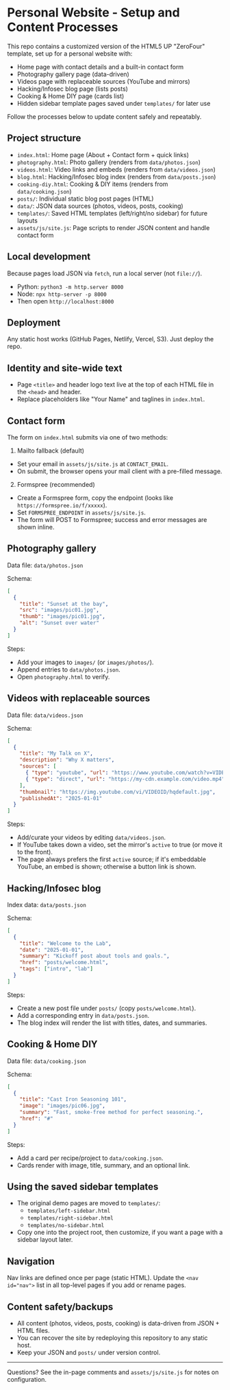 # Personal Website - Setup and Content Processes

This repo contains a customized version of the HTML5 UP "ZeroFour" template, set up for a personal website with:

- Home page with contact details and a built-in contact form
- Photography gallery page (data-driven)
- Videos page with replaceable sources (YouTube and mirrors)
- Hacking/Infosec blog page (lists posts)
- Cooking & Home DIY page (cards list)
- Hidden sidebar template pages saved under `templates/` for later use

Follow the processes below to update content safely and repeatably.

## Project structure
- `index.html`: Home page (About + Contact form + quick links)
- `photography.html`: Photo gallery (renders from `data/photos.json`)
- `videos.html`: Video links and embeds (renders from `data/videos.json`)
- `blog.html`: Hacking/Infosec blog index (renders from `data/posts.json`)
- `cooking-diy.html`: Cooking & DIY items (renders from `data/cooking.json`)
- `posts/`: Individual static blog post pages (HTML)
- `data/`: JSON data sources (photos, videos, posts, cooking)
- `templates/`: Saved HTML templates (left/right/no sidebar) for future layouts
- `assets/js/site.js`: Page scripts to render JSON content and handle contact form

## Local development
Because pages load JSON via `fetch`, run a local server (not `file://`).

- Python: `python3 -m http.server 8000`
- Node: `npx http-server -p 8000`
- Then open `http://localhost:8000`

## Deployment
Any static host works (GitHub Pages, Netlify, Vercel, S3). Just deploy the repo.

## Identity and site-wide text
- Page `<title>` and header logo text live at the top of each HTML file in the `<head>` and header.
- Replace placeholders like "Your Name" and taglines in `index.html`.

## Contact form
The form on `index.html` submits via one of two methods:

1) Mailto fallback (default)
- Set your email in `assets/js/site.js` at `CONTACT_EMAIL`.
- On submit, the browser opens your mail client with a pre-filled message.

2) Formspree (recommended)
- Create a Formspree form, copy the endpoint (looks like `https://formspree.io/f/xxxxx`).
- Set `FORMSPREE_ENDPOINT` in `assets/js/site.js`.
- The form will POST to Formspree; success and error messages are shown inline.

## Photography gallery
Data file: `data/photos.json`

Schema:
```json
[
  {
    "title": "Sunset at the bay",
    "src": "images/pic01.jpg",        
    "thumb": "images/pic01.jpg",      
    "alt": "Sunset over water"
  }
]
```
Steps:
- Add your images to `images/` (or `images/photos/`).
- Append entries to `data/photos.json`.
- Open `photography.html` to verify.

## Videos with replaceable sources
Data file: `data/videos.json`

Schema:
```json
[
  {
    "title": "My Talk on X",
    "description": "Why X matters",
    "sources": [
      { "type": "youtube", "url": "https://www.youtube.com/watch?v=VIDEOID", "active": true },
      { "type": "direct", "url": "https://my-cdn.example.com/video.mp4", "active": false }
    ],
    "thumbnail": "https://img.youtube.com/vi/VIDEOID/hqdefault.jpg",
    "publishedAt": "2025-01-01"
  }
]
```
Steps:
- Add/curate your videos by editing `data/videos.json`.
- If YouTube takes down a video, set the mirror's `active` to true (or move it to the front).
- The page always prefers the first `active` source; if it's embeddable YouTube, an embed is shown; otherwise a button link is shown.

## Hacking/Infosec blog
Index data: `data/posts.json`

Schema:
```json
[
  {
    "title": "Welcome to the Lab",
    "date": "2025-01-01",
    "summary": "Kickoff post about tools and goals.",
    "href": "posts/welcome.html",
    "tags": ["intro", "lab"]
  }
]
```
Steps:
- Create a new post file under `posts/` (copy `posts/welcome.html`).
- Add a corresponding entry in `data/posts.json`.
- The blog index will render the list with titles, dates, and summaries.

## Cooking & Home DIY
Data file: `data/cooking.json`

Schema:
```json
[
  {
    "title": "Cast Iron Seasoning 101",
    "image": "images/pic06.jpg",
    "summary": "Fast, smoke-free method for perfect seasoning.",
    "href": "#"  
  }
]
```
Steps:
- Add a card per recipe/project to `data/cooking.json`.
- Cards render with image, title, summary, and an optional link.

## Using the saved sidebar templates
- The original demo pages are moved to `templates/`:
  - `templates/left-sidebar.html`
  - `templates/right-sidebar.html`
  - `templates/no-sidebar.html`
- Copy one into the project root, then customize, if you want a page with a sidebar layout later.

## Navigation
Nav links are defined once per page (static HTML). Update the `<nav id="nav">` list in all top-level pages if you add or rename pages.

## Content safety/backups
- All content (photos, videos, posts, cooking) is data-driven from JSON + HTML files.
- You can recover the site by redeploying this repository to any static host.
- Keep your JSON and `posts/` under version control.

---

Questions? See the in-page comments and `assets/js/site.js` for notes on configuration.
